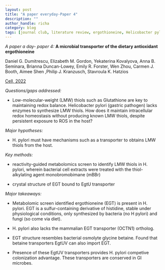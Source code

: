 ```yaml
---
layout: post
title: "A paper everyday-Paper 4"
description: ""
author_handle: richa
category: blog
tags: [journal club, literature review, ergothioneine, Helicobacter pylori, ABC transporter EgtUV, redox homeostasis, Low-molecular-weight (LMW) thiols, metabolomics, monobromobimane, OCTN1,glycine betaine,  ]
---
```

*A paper a day- paper 4:*
 **A microbial transporter of the dietary antioxidant ergothioneine**

Daniel G. Dumitrescu, Elizabeth M. Gordon, Yekaterina Kovalyova,  Anna B. Seminara, Brianna Duncan-Lowey, Emily R. Forster, Wen Zhou, Carmen J. Booth, Aimee Shen ,Philip J. Kranzusch, Stavroula K. Hatzios

[Cell, 2022](https://doi.org/10.1016/j.cell.2022.10.008)

*Questions/gaps addressed:* 

- Low-molecular-weight (LMW) thiols such as Glutathione are key to maintaining redox balance. Helicobacter pylori (gastric pathogen) lacks enzymes to synthesize LMW thiols. 
How does it maintain intracellular redox homeostasis without producing known LMW thiols, despite persistent exposure to ROS in the host?

*Major hypotheses:*

- H. pylori must have mechanisms such as a transporter to obtains LMW thiols from the host.

*Key methods:* 

- reactivity-guided metabolomics screen to identify LMW thiols in H. pylori, wherein bacterial cell extracts were treated with the thiol-alkylating agent monobromobimane (mBBr)

- crystal structure of EGT bound to EgtU transporter

*Major takeaways:*

- Metabolomic screen identified ergothioneine (EGT) is present in H. pylori. EGT is a sulfur-containing derivative of histidine, stable under physiological conditions, only synthesized by bacteria (no H pylori) and fungi (so come via diet). 

- H. pylori also lacks the mammalian EGT transporter (OCTN1) ortholog. 

- EGT structure resembles bacterial osmolyte glycine betaine. Found that betaine transporters EgtUV can also import EGT. 

- Presence of these EgtUV transporters provides H. pylori competive colonization advantage. These transporters are conserved in GI microbes.

 



